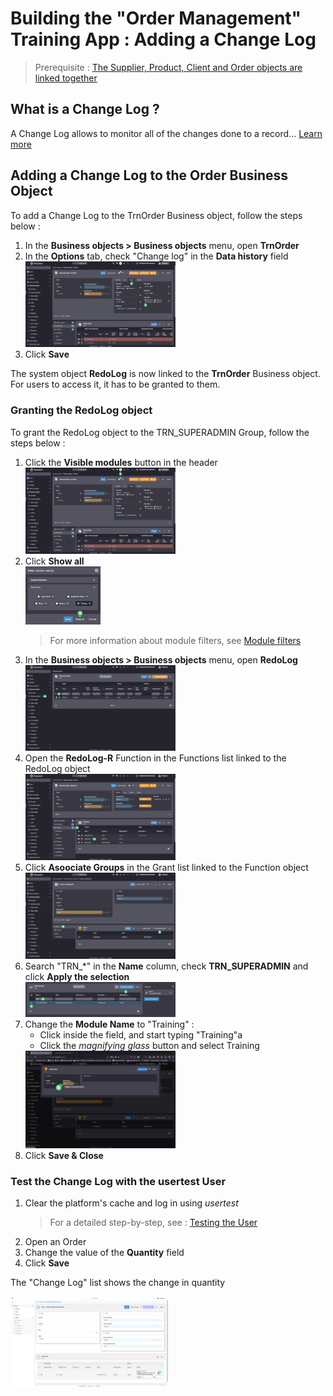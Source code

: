 # Building the "Order Management" Training App : Adding a Change Log

> Prerequisite : [The Supplier, Product, Client and Order objects are linked together](/lesson/tutorial/expanding/relations)

## What is a Change Log ?

A Change Log allows to monitor all of the changes done to a record... [Learn more](/lesson/docs/platform/operation/sessions/change-log)

## Adding a Change Log to the Order Business Object

To add a Change Log to the TrnOrder Business object, follow the steps below : 

1. In the **Business objects > Business objects** menu, open **TrnOrder**
2. In the **Options** tab, check "Change log" in the **Data history** field  
    <img src="check-field.png" alt="check-field" width="50%"/>
3. Click **Save**

The system object **RedoLog** is now linked to the **TrnOrder** Business object. For users to access it, it has to be granted to them.

### Granting the RedoLog object

To grant the RedoLog object to the TRN_SUPERADMIN Group, follow the steps below :
1. Click the **Visible modules** button in the header   
    <img src="module-filter.png" alt="module-filter" width="50%"/>
2. Click **Show all**  
    <img src="show-all.png" alt="show-all" width="25%"/>
    > For more information about module filters, see [Module filters](/lesson/docs/platform/project/module#module-filtering)
3. In the **Business objects > Business objects** menu, open **RedoLog**  
    <img src="redolog-list.png" alt="redolog-list" width="50%"/>
4. Open the **RedoLog-R** Function in the Functions list linked to the RedoLog object  
    <img src="redolog-form.png" alt="redolog-form" width="50%"/>
5. Click **Asoociate Groups** in the Grant list linked to the Function object  
    <img src="function-form.png" alt="function-form" width="50%"/>
6. Search "TRN_*" in the **Name** column, check **TRN_SUPERADMIN** and click **Apply the selection**  
    <img src="select-group.png" alt="select-group" width="50%"/>
7. Change the **Module Name** to "Training" :
    - Click inside the field, and start typing "Training"a
    - Click the *magnifying glass* button and select Training  
    <img src="update-module.png" alt="update-module" width="50%"/>
8. Click **Save & Close**

### Test the Change Log with the usertest User

1. Clear the platform's cache and log in using *usertest*
    > For a detailed step-by-step, see : [Testing the User](/lesson/tutorial/getting-started/user#activating-and-testing-the-user)
2. Open an Order
3. Change the value of the **Quantity** field
4. Click **Save**

<div class="success">
    <p>The "Change Log" list shows the change in quantity</p>
    <img src="success.png" alt="logon" width="50%"/>
</div>